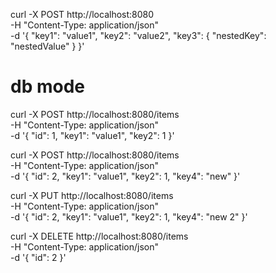 curl -X POST http://localhost:8080 \
  -H "Content-Type: application/json" \
  -d '{
    "key1": "value1",
    "key2": "value2",
    "key3": {
      "nestedKey": "nestedValue"
    }
  }'

# db mode

curl -X POST http://localhost:8080/items \
  -H "Content-Type: application/json" \
  -d '{
    "id": 1,
    "key1": "value1",
    "key2": 1
  }'

curl -X POST http://localhost:8080/items \
  -H "Content-Type: application/json" \
  -d '{
    "id": 2,
    "key1": "value1",
    "key2": 1,
    "key4": "new"
  }'

curl -X PUT http://localhost:8080/items \
  -H "Content-Type: application/json" \
  -d '{
    "id": 2,
    "key1": "value1",
    "key2": 1,
    "key4": "new 2"
  }'

curl -X DELETE http://localhost:8080/items \
  -H "Content-Type: application/json" \
  -d '{
    "id": 2
  }'
